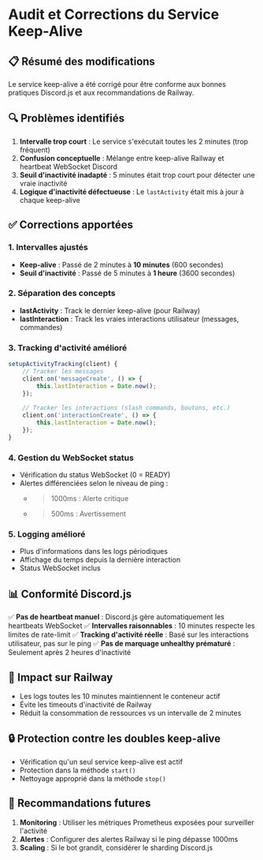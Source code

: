 # Audit et Corrections du Service Keep-Alive

## 📋 Résumé des modifications

Le service keep-alive a été corrigé pour être conforme aux bonnes pratiques Discord.js et aux recommandations de Railway.

## 🔍 Problèmes identifiés

1. **Intervalle trop court** : Le service s'exécutait toutes les 2 minutes (trop fréquent)
2. **Confusion conceptuelle** : Mélange entre keep-alive Railway et heartbeat WebSocket Discord
3. **Seuil d'inactivité inadapté** : 5 minutes était trop court pour détecter une vraie inactivité
4. **Logique d'inactivité défectueuse** : Le `lastActivity` était mis à jour à chaque keep-alive

## ✅ Corrections apportées

### 1. Intervalles ajustés
- **Keep-alive** : Passé de 2 minutes à **10 minutes** (600 secondes)
- **Seuil d'inactivité** : Passé de 5 minutes à **1 heure** (3600 secondes)

### 2. Séparation des concepts
- **lastActivity** : Track le dernier keep-alive (pour Railway)
- **lastInteraction** : Track les vraies interactions utilisateur (messages, commandes)

### 3. Tracking d'activité amélioré
```javascript
setupActivityTracking(client) {
    // Tracker les messages
    client.on('messageCreate', () => {
        this.lastInteraction = Date.now();
    });
    
    // Tracker les interactions (slash commands, boutons, etc.)
    client.on('interactionCreate', () => {
        this.lastInteraction = Date.now();
    });
}
```

### 4. Gestion du WebSocket status
- Vérification du status WebSocket (0 = READY)
- Alertes différenciées selon le niveau de ping :
  - > 1000ms : Alerte critique
  - > 500ms : Avertissement

### 5. Logging amélioré
- Plus d'informations dans les logs périodiques
- Affichage du temps depuis la dernière interaction
- Status WebSocket inclus

## 📊 Conformité Discord.js

✅ **Pas de heartbeat manuel** : Discord.js gère automatiquement les heartbeats WebSocket
✅ **Intervalles raisonnables** : 10 minutes respecte les limites de rate-limit
✅ **Tracking d'activité réelle** : Basé sur les interactions utilisateur, pas sur le ping
✅ **Pas de marquage unhealthy prématuré** : Seulement après 2 heures d'inactivité

## 🚀 Impact sur Railway

- Les logs toutes les 10 minutes maintiennent le conteneur actif
- Évite les timeouts d'inactivité de Railway
- Réduit la consommation de ressources vs un intervalle de 2 minutes

## 🔒 Protection contre les doubles keep-alive

- Vérification qu'un seul service keep-alive est actif
- Protection dans la méthode `start()`
- Nettoyage approprié dans la méthode `stop()`

## 📝 Recommandations futures

1. **Monitoring** : Utiliser les métriques Prometheus exposées pour surveiller l'activité
2. **Alertes** : Configurer des alertes Railway si le ping dépasse 1000ms
3. **Scaling** : Si le bot grandit, considérer le sharding Discord.js

